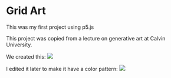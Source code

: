 # Grid Art

This was my first project using p5.js

This project was copied from a lecture on generative art at Calvin University.

We created this:
![](lecture-sketch-1-unedited.png)

I edited it later to make it have a color pattern:
![](first-sketch-1.png)
